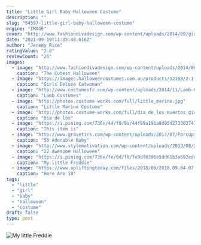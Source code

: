 ```yaml
---
title: "Little Girl Baby Halloween Costume"
description: ""
slug: "54597-little-girl-baby-halloween-costume"
engine: "IMAGE"
cover: "http://www.fashiondivadesign.com/wp-content/uploads/2014/09/girl.jpg"
date: "2021-09-19T11:35:48.616Z"
author: "Jeremy Rice"
ratingValue: "2.0"
reviewCount: "26"
images:
  - image: "http://www.fashiondivadesign.com/wp-content/uploads/2014/09/girl.jpg"
    caption: "The Cutest Halloween"
  - image: "https://images.halloweencostumes.com.au/products/12168/2-1-82605/girls-deluxe-catwoman-costume.jpg"
    caption: "Girls Deluxe Catwoman"
  - image: "http://www.costumesfc.com/wp-content/uploads/2014/11/Lamb-Halloween-Costume.jpg"
    caption: "Lamb Costumes"
  - image: "http://photos.costume-works.com/full/little_marine.jpg"
    caption: "Little Marine Costume"
  - image: "http://photos.costume-works.com/full/dia_de_los_muertos_girl1.jpg"
    caption: "Dia de los"
  - image: "https://i.pinimg.com/736x/44/f9/9a/44f99a191a8d95427336374781a4131f--baby-girl-halloween-costumes-baby-costumes.jpg"
    caption: "This item is"
  - image: "http://www.gravetics.com/wp-content/uploads/2017/07/Porcupine-halloween-costume-2017.jpg"
    caption: "50 Adorable Baby"
  - image: "http://www.stylemotivation.com/wp-content/uploads/2013/08/22-Awesome-Halloween-Costume-Ideas-for-Kids-8.jpg"
    caption: "22 Awesome Halloween"
  - image: "https://i.pinimg.com/736x/fe/9d/f0/fe9df0306e5dd61b3a692edcfca5130c--homemade-kids-costumes-kid-costumes.jpg"
    caption: "My little Freddie"
  - image: "https://www.upliftingtoday.com/files/2018/09/2018.09.04-07.19-upliftingtoday-5b8edac583f02.jpg"
    caption: "Here Are 10"
tags:
  - "little"
  - "girl"
  - "baby"
  - "halloween"
  - "costume"
draft: false
type: post
---
```



![My little Freddie](https://i.pinimg.com/736x/fe/9d/f0/fe9df0306e5dd61b3a692edcfca5130c--homemade-kids-costumes-kid-costumes.jpg "My little Freddie")


<!--inArticleAds-->

<!--galleryOne-->


<!--inArticleAds-->

<!--galleryTwo-->


<!--galleryThree-->

